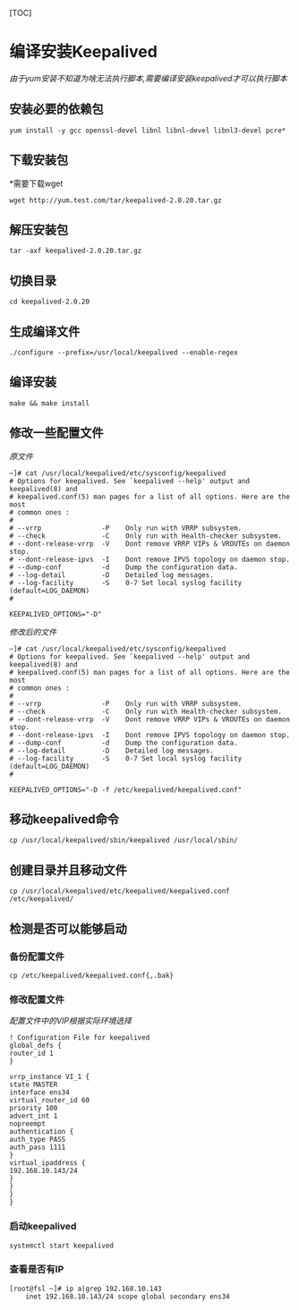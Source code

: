 [TOC]



# 编译安装Keepalived

*由于yum安装不知道为啥无法执行脚本,需要编译安装keepalived才可以执行脚本*

## 安装必要的依赖包

```shell
yum install -y gcc openssl-devel libnl libnl-devel libnl3-devel pcre*
```

## 下载安装包

*需要下载wget

```shell
wget http://yum.test.com/tar/keepalived-2.0.20.tar.gz
```

## 解压安装包

```shell
tar -axf keepalived-2.0.20.tar.gz
```

## 切换目录

```shell
cd keepalived-2.0.20
```

## 生成编译文件

```shell
./configure --prefix=/usr/local/keepalived --enable-regex
```

## 编译安装

```shell
make && make install
```

## 修改一些配置文件

*原文件*

```shell
~]# cat /usr/local/keepalived/etc/sysconfig/keepalived 
# Options for keepalived. See `keepalived --help' output and keepalived(8) and
# keepalived.conf(5) man pages for a list of all options. Here are the most
# common ones :
#
# --vrrp               -P    Only run with VRRP subsystem.
# --check              -C    Only run with Health-checker subsystem.
# --dont-release-vrrp  -V    Dont remove VRRP VIPs & VROUTEs on daemon stop.
# --dont-release-ipvs  -I    Dont remove IPVS topology on daemon stop.
# --dump-conf          -d    Dump the configuration data.
# --log-detail         -D    Detailed log messages.
# --log-facility       -S    0-7 Set local syslog facility (default=LOG_DAEMON)
#

KEEPALIVED_OPTIONS="-D"

```

*修改后的文件*

```shell
~]# cat /usr/local/keepalived/etc/sysconfig/keepalived 
# Options for keepalived. See `keepalived --help' output and keepalived(8) and
# keepalived.conf(5) man pages for a list of all options. Here are the most
# common ones :
#
# --vrrp               -P    Only run with VRRP subsystem.
# --check              -C    Only run with Health-checker subsystem.
# --dont-release-vrrp  -V    Dont remove VRRP VIPs & VROUTEs on daemon stop.
# --dont-release-ipvs  -I    Dont remove IPVS topology on daemon stop.
# --dump-conf          -d    Dump the configuration data.
# --log-detail         -D    Detailed log messages.
# --log-facility       -S    0-7 Set local syslog facility (default=LOG_DAEMON)
#

KEEPALIVED_OPTIONS="-D -f /etc/keepalived/keepalived.conf"
```

## 移动keepalived命令

```shell
cp /usr/local/keepalived/sbin/keepalived /usr/local/sbin/
```

## 创建目录并且移动文件

```shell
cp /usr/local/keepalived/etc/keepalived/keepalived.conf /etc/keepalived/
```

## 检测是否可以能够启动

### 备份配置文件

```shell
cp /etc/keepalived/keepalived.conf{,.bak}
```

### 修改配置文件

*配置文件中的VIP根据实际环境选择*

```shell
! Configuration File for keepalived
global_defs {
router_id 1
}

vrrp_instance VI_1 {
state MASTER
interface ens34
virtual_router_id 60
priority 100
advert_int 1
nopreempt
authentication {
auth_type PASS
auth_pass 1111
}
virtual_ipaddress {
192.168.10.143/24
}
}
}
}
```

### 启动keepalived

```shell
systemctl start keepalived
```

### 查看是否有IP

```shell
[root@fsl ~]# ip a|grep 192.168.10.143
    inet 192.168.10.143/24 scope global secondary ens34
```

